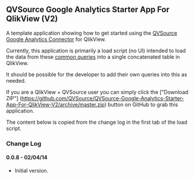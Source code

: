 ## QVSource Google Analytics Starter App For QlikView (V2)
A template application showing how to get started using the [QVSource Google Analytics Connector](http://wiki.qvsource.com/Google-Analytics-Connector-For-QlikView-(v3).ashx) for QlikView.

Currently, this application is primarily a load script (no UI) intended to load the data from these [common queries](https://developers.google.com/analytics/devguides/reporting/core/v3/common-queries) into a single concatenated table in QlikView.

It should be possible for the developer to add their own queries into this as needed.

If you are a QlikView + QVSource user you can simply click the ["Download ZIP"] (https://github.com/QVSource/QVSource-Google-Analytics-Starter-App-For-QlikView-V2/archive/master.zip) button on GitHub to grab this application.

The content below is copied from the change log in the first tab of the load script.

### Change Log

#### 0.0.8 - 02/04/14
* Initial version.